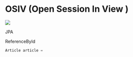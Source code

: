 # OSIV (Open Session In View )

![](https://i.imgur.com/VQeUikM.png)



JPA 

ReferenceById 

```JAVA
Article article = 
```